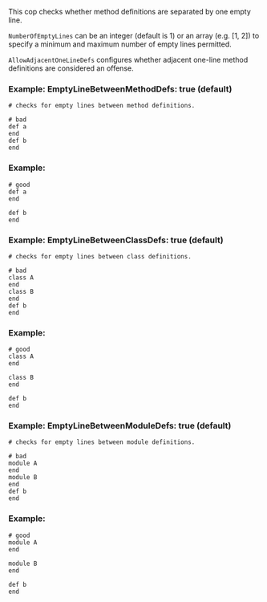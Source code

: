 This cop checks whether method definitions are
separated by one empty line.

`NumberOfEmptyLines` can be an integer (default is 1) or
an array (e.g. [1, 2]) to specify a minimum and maximum
number of empty lines permitted.

`AllowAdjacentOneLineDefs` configures whether adjacent
one-line method definitions are considered an offense.

### Example: EmptyLineBetweenMethodDefs: true (default)
    # checks for empty lines between method definitions.

    # bad
    def a
    end
    def b
    end

### Example:

    # good
    def a
    end

    def b
    end

### Example: EmptyLineBetweenClassDefs: true (default)
    # checks for empty lines between class definitions.

    # bad
    class A
    end
    class B
    end
    def b
    end

### Example:

    # good
    class A
    end

    class B
    end

    def b
    end

### Example: EmptyLineBetweenModuleDefs: true (default)
    # checks for empty lines between module definitions.

    # bad
    module A
    end
    module B
    end
    def b
    end

### Example:

    # good
    module A
    end

    module B
    end

    def b
    end